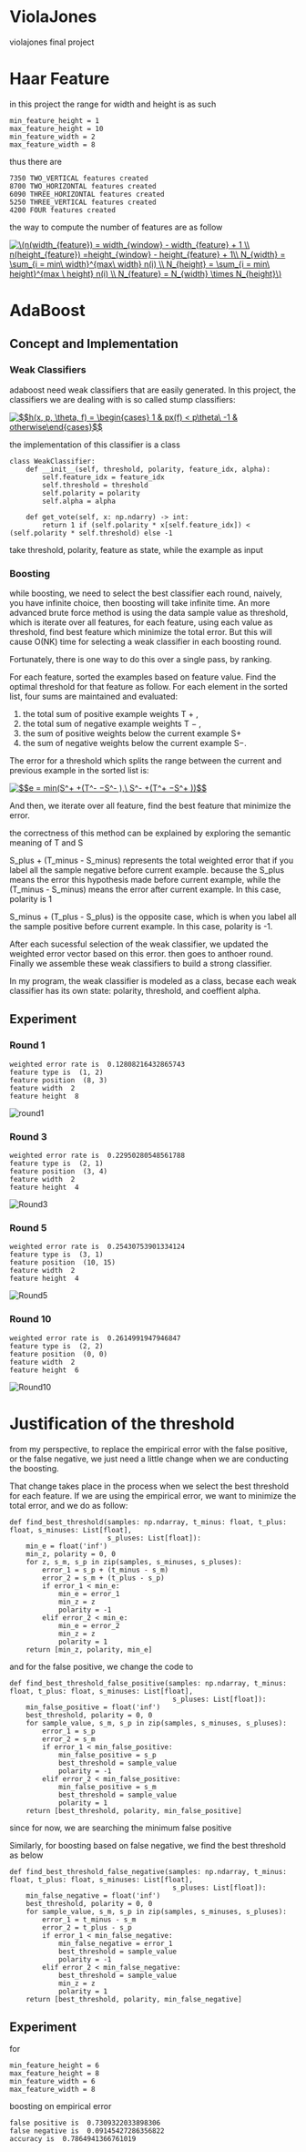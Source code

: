 # ViolaJones
violajones final project
# Haar Feature

in this project the range for width and height is as such

    min_feature_height = 1
    max_feature_height = 10
    min_feature_width = 2
    max_feature_width = 8

thus there are 

    7350 TWO_VERTICAL features created
    8700 TWO_HORIZONTAL features created
    6090 THREE_HORIZONTAL features created
    5250 THREE_VERTICAL features created
    4200 FOUR features created

the way to compute the number of features are as follow

<a href="https://www.codecogs.com/eqnedit.php?latex=\(n(width_{feature})&space;=&space;width_{window}&space;-&space;width_{feature}&space;&plus;&space;1&space;\\&space;n(height_{feature})&space;=height_{window}&space;-&space;height_{feature}&space;&plus;&space;1\\&space;N_{width}&space;=&space;\sum_{i&space;=&space;min\&space;width}^{max\&space;width}&space;n(i)&space;\\&space;N_{height}&space;=&space;\sum_{i&space;=&space;min\&space;height}^{max&space;\&space;height}&space;n(i)&space;\\&space;N_{feature}&space;=&space;N_{width}&space;\times&space;N_{height}\)" target="_blank"><img src="https://latex.codecogs.com/gif.latex?\(n(width_{feature})&space;=&space;width_{window}&space;-&space;width_{feature}&space;&plus;&space;1&space;\\&space;n(height_{feature})&space;=height_{window}&space;-&space;height_{feature}&space;&plus;&space;1\\&space;N_{width}&space;=&space;\sum_{i&space;=&space;min\&space;width}^{max\&space;width}&space;n(i)&space;\\&space;N_{height}&space;=&space;\sum_{i&space;=&space;min\&space;height}^{max&space;\&space;height}&space;n(i)&space;\\&space;N_{feature}&space;=&space;N_{width}&space;\times&space;N_{height}\)" title="\(n(width_{feature}) = width_{window} - width_{feature} + 1 \\ n(height_{feature}) =height_{window} - height_{feature} + 1\\ N_{width} = \sum_{i = min\ width}^{max\ width} n(i) \\ N_{height} = \sum_{i = min\ height}^{max \ height} n(i) \\ N_{feature} = N_{width} \times N_{height}\)" /></a>

# AdaBoost
## Concept and Implementation

### Weak Classifiers

adaboost need weak classifiers that are easily generated. In this project, the classifiers we are dealing with is so called stump classifiers:

<a href="https://www.codecogs.com/eqnedit.php?latex=$$h(x,&space;p,&space;\theta,&space;f)&space;=&space;\begin{cases}&space;1&space;&&space;px(f)&space;<&space;p\theta\&space;-1&space;&&space;otherwise\end{cases}$$" target="_blank"><img src="https://latex.codecogs.com/gif.latex?$$h(x,&space;p,&space;\theta,&space;f)&space;=&space;\begin{cases}&space;1&space;&&space;px(f)&space;<&space;p\theta\&space;-1&space;&&space;otherwise\end{cases}$$" title="$$h(x, p, \theta, f) = \begin{cases} 1 & px(f) < p\theta\ -1 & otherwise\end{cases}$$" /></a>

the implementation of this classifier is a class

    class WeakClassifier:
        def __init__(self, threshold, polarity, feature_idx, alpha):
            self.feature_idx = feature_idx
            self.threshold = threshold
            self.polarity = polarity
            self.alpha = alpha
    
        def get_vote(self, x: np.ndarry) -> int:
            return 1 if (self.polarity * x[self.feature_idx]) < (self.polarity * self.threshold) else -1

take threshold, polarity, feature as state, while the example as input
### Boosting

while boosting, we need to select the best classifier each round, naively, you have infinite choice, then boosting will take infinite time. An more advanced brute force method is using the data sample value as threshold, which is iterate over all features, for each feature, using each value as threshold, find best feature which minimize the total error. But this will cause O(NK) time for selecting a weak classifier in each boosting round.

Fortunately, there is one way to do this over a single pass, by ranking.

For each feature, sorted the examples based on feature value. Find the optimal threshold for that feature as follow. For each element in the sorted list, four sums are maintained and evaluated: 

1. the total sum of positive example weights T + , 
2. the total sum of negative example weights T − , 
3. the sum of positive weights below the current example S+ 
4. the sum of negative weights below the current example S−. 

The error for a threshold which splits the range between the current and previous example in the sorted list is:

<a href="https://www.codecogs.com/eqnedit.php?latex=$$e&space;=&space;min(S^&plus;&space;&plus;(T^-&space;−S^-&space;),\&space;S^-&space;&plus;(T^&plus;&space;−S^&plus;&space;))$$" target="_blank"><img src="https://latex.codecogs.com/gif.latex?$$e&space;=&space;min(S^&plus;&space;&plus;(T^-&space;−S^-&space;),\&space;S^-&space;&plus;(T^&plus;&space;−S^&plus;&space;))$$" title="$$e = min(S^+ +(T^- −S^- ),\ S^- +(T^+ −S^+ ))$$" /></a>

And then, we iterate over all feature, find the best feature that minimize the error.

the correctness of this method can be explained by exploring the semantic meaning of T and S

S_plus + (T_minus - S_minus) represents the total weighted error that if you label all the sample negative before current example. because the S_plus means the error this hypothesis made before current example, while the (T_minus - S_minus) means the error after current example. In this case, polarity is 1

S_minus + (T_plus - S_plus) is the opposite case, which is when you label all the sample positive before current example. In this case, polarity is -1.

After each sucessful selection of the weak classifier, we updated the weighted error vector based on this error. then goes to anthoer round. Finally we assemble these weak classifiers to build a strong classifier.

In my program, the weak classifier is modeled as a class, becase each weak classifier has its own state: polarity, threshold, and coeffient alpha.

## Experiment
### Round 1

    weighted error rate is  0.12808216432865743
    feature type is  (1, 2)
    feature position  (8, 3)
    feature width  2
    feature height  8
    
    
    
 ![round1](https://github.com/GGtray/ViolaJones/blob/master/img/Round1.png)

### Round 3

    weighted error rate is  0.22950280548561788
    feature type is  (2, 1)
    feature position  (3, 4)
    feature width  2
    feature height  4
 ![Round3](https://github.com/GGtray/ViolaJones/blob/master/img/Round3.png)

### Round 5

    weighted error rate is  0.25430753901334124
    feature type is  (3, 1)
    feature position  (10, 15)
    feature width  2
    feature height  4
   
 ![Round5](https://github.com/GGtray/ViolaJones/blob/master/img/Round5.png)

### Round 10

    weighted error rate is  0.2614991947946847
    feature type is  (2, 2)
    feature position  (0, 0)
    feature width  2
    feature height  6
    
 ![Round10](https://github.com/GGtray/ViolaJones/blob/master/img/Round10.png)
 
 # Justification of the threshold

from my perspective, to replace the empirical error with the false positive, or the false negative, we just need a little change when we are conducting the boosting.

That change takes place in the process when we select the best threshold for each feature. If we are using the empirical error, we want to minimize the total error, and we do as follow:

    def find_best_threshold(samples: np.ndarray, t_minus: float, t_plus: float, s_minuses: List[float],
                            s_pluses: List[float]):
        min_e = float('inf')
        min_z, polarity = 0, 0
        for z, s_m, s_p in zip(samples, s_minuses, s_pluses):
            error_1 = s_p + (t_minus - s_m)
            error_2 = s_m + (t_plus - s_p)
            if error_1 < min_e:
                min_e = error_1
                min_z = z
                polarity = -1
            elif error_2 < min_e:
                min_e = error_2
                min_z = z
                polarity = 1
        return [min_z, polarity, min_e]

and for the false positive, we change the code to 

    def find_best_threshold_false_positive(samples: np.ndarray, t_minus: float, t_plus: float, s_minuses: List[float],
                                            s_pluses: List[float]):
        min_false_positive = float('inf')
        best_threshold, polarity = 0, 0
        for sample_value, s_m, s_p in zip(samples, s_minuses, s_pluses):
            error_1 = s_p
            error_2 = s_m
            if error_1 < min_false_positive:
                min_false_positive = s_p
                best_threshold = sample_value
                polarity = -1
            elif error_2 < min_false_positive:
                min_false_positive = s_m
                best_threshold = sample_value
                polarity = 1
        return [best_threshold, polarity, min_false_positive]

since for now, we are searching the minimum false positive

Similarly, for boosting based on false negative, we find the best threshold as below

    def find_best_threshold_false_negative(samples: np.ndarray, t_minus: float, t_plus: float, s_minuses: List[float],
                                            s_pluses: List[float]):
        min_false_negative = float('inf')
        best_threshold, polarity = 0, 0
        for sample_value, s_m, s_p in zip(samples, s_minuses, s_pluses):
            error_1 = t_minus - s_m
            error_2 = t_plus - s_p
            if error_1 < min_false_negative:
                min_false_negative = error_1
                best_threshold = sample_value
                polarity = -1
            elif error_2 < min_false_negative:
                best_threshold = sample_value
                min_z = z
                polarity = 1
        return [best_threshold, polarity, min_false_negative]

## Experiment

for 

    min_feature_height = 6
    max_feature_height = 8
    min_feature_width = 6
    max_feature_width = 8

boosting on empirical error

    false positive is  0.7309322033898306
    false negative is  0.09145427286356822
    accuracy is  0.7864941366761019
